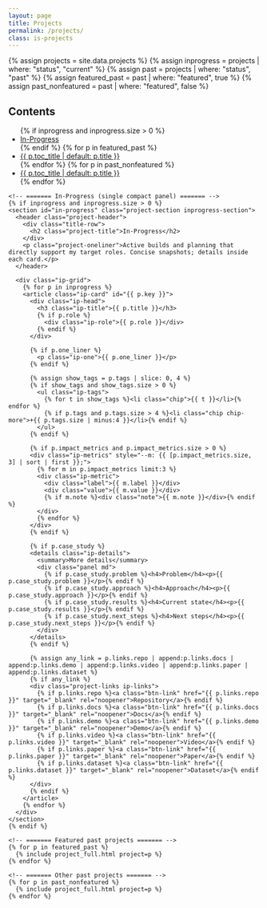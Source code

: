 ```yaml
---
layout: page
title: Projects
permalink: /projects/
class: is-projects
---
```


{% assign projects = site.data.projects %}
{% assign inprogress = projects | where: "status", "current" %}
{% assign past = projects | where: "status", "past" %}
{% assign featured_past = past | where: "featured", true %}
{% assign past_nonfeatured = past | where: "featured", false %}

<div class="projects-page">
  <!-- ================= TOC ================= -->
  <aside class="projects-toc">
    <div class="toc-inner">
      <h2>Contents</h2>
      <ul>
        {% if inprogress and inprogress.size > 0 %}
          <li><a href="#in-progress"><span class="toc-title">In-Progress</span></a></li>
        {% endif %}
        {% for p in featured_past %}
          <li><a href="#{{ p.key }}"><span class="toc-title">{{ p.toc_title | default: p.title }}</span></a></li>
        {% endfor %}
        {% for p in past_nonfeatured %}
          <li><a href="#{{ p.key }}"><span class="toc-title">{{ p.toc_title | default: p.title }}</span></a></li>
        {% endfor %}
      </ul>
    </div>
  </aside>

  <!-- ================= MAIN ================= -->
  <main class="projects-main">

    <!-- ======= In-Progress (single compact panel) ======= -->
    {% if inprogress and inprogress.size > 0 %}
    <section id="in-progress" class="project-section inprogress-section">
      <header class="project-header">
        <div class="title-row">
          <h2 class="project-title">In-Progress</h2>
        </div>
        <p class="project-oneliner">Active builds and planning that directly support my target roles. Concise snapshots; details inside each card.</p>
      </header>

      <div class="ip-grid">
        {% for p in inprogress %}
        <article class="ip-card" id="{{ p.key }}">
          <div class="ip-head">
            <h3 class="ip-title">{{ p.title }}</h3>
            {% if p.role %}
              <div class="ip-role">{{ p.role }}</div>
            {% endif %}
          </div>

          {% if p.one_liner %}
            <p class="ip-one">{{ p.one_liner }}</p>
          {% endif %}

          {% assign show_tags = p.tags | slice: 0, 4 %}
          {% if show_tags and show_tags.size > 0 %}
            <ul class="ip-tags">
              {% for t in show_tags %}<li class="chip">{{ t }}</li>{% endfor %}
              {% if p.tags and p.tags.size > 4 %}<li class="chip chip-more">+{{ p.tags.size | minus:4 }}</li>{% endif %}
            </ul>
          {% endif %}

          {% if p.impact_metrics and p.impact_metrics.size > 0 %}
          <div class="ip-metrics" style="--m: {{ [p.impact_metrics.size, 3] | sort | first }};">
            {% for m in p.impact_metrics limit:3 %}
            <div class="ip-metric">
              <div class="label">{{ m.label }}</div>
              <div class="value">{{ m.value }}</div>
              {% if m.note %}<div class="note">{{ m.note }}</div>{% endif %}
            </div>
            {% endfor %}
          </div>
          {% endif %}

          {% if p.case_study %}
          <details class="ip-details">
            <summary>More details</summary>
            <div class="panel md">
              {% if p.case_study.problem %}<h4>Problem</h4><p>{{ p.case_study.problem }}</p>{% endif %}
              {% if p.case_study.approach %}<h4>Approach</h4><p>{{ p.case_study.approach }}</p>{% endif %}
              {% if p.case_study.results %}<h4>Current state</h4><p>{{ p.case_study.results }}</p>{% endif %}
              {% if p.case_study.next_steps %}<h4>Next steps</h4><p>{{ p.case_study.next_steps }}</p>{% endif %}
            </div>
          </details>
          {% endif %}

          {% assign any_link = p.links.repo | append:p.links.docs | append:p.links.demo | append:p.links.video | append:p.links.paper | append:p.links.dataset %}
          {% if any_link %}
          <div class="project-links ip-links">
            {% if p.links.repo %}<a class="btn-link" href="{{ p.links.repo }}" target="_blank" rel="noopener">Repository</a>{% endif %}
            {% if p.links.docs %}<a class="btn-link" href="{{ p.links.docs }}" target="_blank" rel="noopener">Docs</a>{% endif %}
            {% if p.links.demo %}<a class="btn-link" href="{{ p.links.demo }}" target="_blank" rel="noopener">Demo</a>{% endif %}
            {% if p.links.video %}<a class="btn-link" href="{{ p.links.video }}" target="_blank" rel="noopener">Video</a>{% endif %}
            {% if p.links.paper %}<a class="btn-link" href="{{ p.links.paper }}" target="_blank" rel="noopener">Paper</a>{% endif %}
            {% if p.links.dataset %}<a class="btn-link" href="{{ p.links.dataset }}" target="_blank" rel="noopener">Dataset</a>{% endif %}
          </div>
          {% endif %}
        </article>
        {% endfor %}
      </div>
    </section>
    {% endif %}

    <!-- ======= Featured past projects ======= -->
    {% for p in featured_past %}
      {% include project_full.html project=p %}
    {% endfor %}

    <!-- ======= Other past projects ======= -->
    {% for p in past_nonfeatured %}
      {% include project_full.html project=p %}
    {% endfor %}

  </main>
</div>
